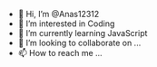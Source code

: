 - 👋 Hi, I’m @Anas12312
- 👀 I’m interested in Coding
- 🌱 I’m currently learning JavaScript
- 💞️ I’m looking to collaborate on ...
- 📫 How to reach me ...

<!---
Anas12312/Anas12312 is a ✨ special ✨ repository because its `README.md` (this file) appears on your GitHub profile.
You can click the Preview link to take a look at your changes.
--->

